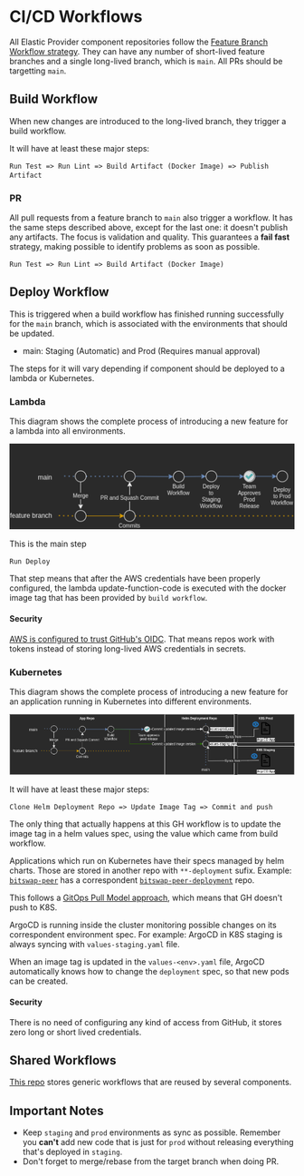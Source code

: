 # CI/CD Workflows

All Elastic Provider component repositories follow the [Feature Branch Workflow strategy](https://www.atlassian.com/git/tutorials/comparing-workflows/feature-branch-workflow). They can have any number of short-lived feature branches and a single long-lived branch, which is `main`. All PRs should be targetting `main`.

## Build Workflow

When new changes are introduced to the long-lived branch, they trigger a build workflow.

It will have at least these major steps:

```
Run Test => Run Lint => Build Artifact (Docker Image) => Publish Artifact
```

### PR

 All pull requests from a feature branch to `main` also trigger a workflow. It has the same steps described above, except for the last one: it doesn't publish any artifacts. The focus is validation and quality. This guarantees a **fail fast** strategy, making possible to identify problems as soon as possible.

 ```
Run Test => Run Lint => Build Artifact (Docker Image)
```


 ## Deploy Workflow

 This is triggered when a build workflow has finished running successfully for the `main` branch, which is associated with the environments that should be updated.

- main: Staging (Automatic) and Prod (Requires manual approval)

The steps for it will vary depending if component should be deployed to a lambda or Kubernetes.

 ### Lambda

This diagram shows the complete process of introducing a new feature for a lambda into all environments.

![Lambda Workflow](assets/images/workflows-lambdas.png)

This is the main step
 ```
Run Deploy
```

That step means that after the AWS credentials have been properly configured, the lambda update-function-code is executed with the docker image tag that has been provided by `build workflow`.

#### Security 

[AWS is configured to trust GitHub's OIDC](https://docs.github.com/en/actions/deployment/security-hardening-your-deployments/configuring-openid-connect-in-amazon-web-services). That means repos work with tokens instead of storing long-lived AWS credentials in secrets.


 ### Kubernetes

 This diagram shows the complete process of introducing a new feature for an application running in Kubernetes into different environments.


![Lambda Workflow](assets/images/workflows-kubernetes.png)

It will have at least these major steps:
 ```
Clone Helm Deployment Repo => Update Image Tag => Commit and push 
```

The only thing that actually happens at this GH workflow is to update the image tag in a helm values spec, using the value which came from build workflow.

Applications which run on Kubernetes have their specs managed by helm charts. Those are stored in another repo with `**-deployment` sufix. Example: [`bitswap-peer`](https://github.com/elastic-ipfs/bitswap-peer) has a correspondent [`bitswap-peer-deployment`](https://github.com/elastic-ipfs/bitswap-peer-deployment) repo.

This follows a [GitOps Pull Model approach](https://dzone.com/articles/why-is-a-pull-vs-a-push-pipeline-important), which means that GH doesn't push to K8S.

ArgoCD is running inside the cluster monitoring possible changes on its correspondent environment spec. For example: ArgoCD in K8S staging is always syncing with `values-staging.yaml` file.


When an image tag is updated in the `values-<env>.yaml` file, ArgoCD automatically knows  how to change the `deployment` spec, so that new pods can be created.


#### Security

There is no need of configuring any kind of access from GitHub, it stores zero long or short lived credentials.


## Shared Workflows

[This repo](https://github.com/elastic-ipfs/shared-workflows) stores generic workflows that are reused by several components.

## Important Notes

- Keep `staging` and `prod` environments as sync as possible. Remember you **can't** add new code that is just for `prod` without releasing everything that's deployed in `staging`.
- Don't forget to merge/rebase from the target branch when doing PR.
